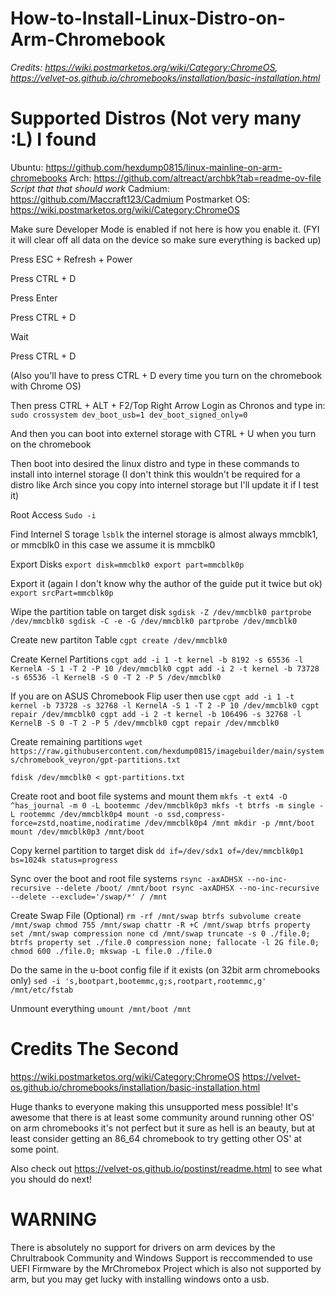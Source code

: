 # How-to-Install-Linux-Distro-on-Arm-Chromebook
_Credits: https://wiki.postmarketos.org/wiki/Category:ChromeOS, https://velvet-os.github.io/chromebooks/installation/basic-installation.html_
# Supported Distros (Not very many :L) I found
Ubuntu: https://github.com/hexdump0815/linux-mainline-on-arm-chromebooks
Arch: https://github.com/altreact/archbk?tab=readme-ov-file _Script that that should work_
Cadmium: https://github.com/Maccraft123/Cadmium
Postmarket OS: https://wiki.postmarketos.org/wiki/Category:ChromeOS

Make sure Developer Mode is enabled if not here is how you enable it. (FYI it will clear off all data on the device so make sure everything is backed up)

Press ESC + Refresh + Power

Press CTRL + D

Press Enter

Press CTRL + D

Wait

Press CTRL + D

(Also you'll have to press CTRL + D every time you turn on the chromebook with Chrome OS)

Then press CTRL + ALT + F2/Top Right Arrow
Login as Chronos
and type in:
`sudo crossystem dev_boot_usb=1 dev_boot_signed_only=0`

And then you can boot into externel storage with CTRL + U when you turn on the chromebook

Then boot into desired the linux distro and type in these commands to install into internel storage (I don't think this wouldn't be required for a distro like Arch since you copy into internel storage but I'll update it if I test it)

Root Access
`Sudo -i`

Find Internel S
torage
`lsblk`
the internel storage is almost always mmcblk1, or mmcblk0 in this case we assume it is mmcblk0

Export Disks
`export disk=mmcblk0
export part=mmcblk0p`

Export it (again I don't know why the author of the guide put it twice but ok)
`export srcPart=mmcblk0p`

Wipe the partition table on target disk
`sgdisk -Z /dev/mmcblk0
 partprobe /dev/mmcblk0
 sgdisk -C -e -G /dev/mmcblk0
 partprobe /dev/mmcblk0
`

Create new partiton Table
`cgpt create /dev/mmcblk0`

Create Kernel Partitions
`cgpt add -i 1 -t kernel -b 8192 -s 65536 -l KernelA -S 1 -T 2 -P 10 /dev/mmcblk0
 cgpt add -i 2 -t kernel -b 73728 -s 65536 -l KernelB -S 0 -T 2 -P 5 /dev/mmcblk0`
 
 If you are on ASUS Chromebook Flip user then use
 `cgpt add -i 1 -t kernel -b 73728 -s 32768 -l KernelA -S 1 -T 2 -P 10 /dev/mmcblk0
cgpt repair /dev/mmcblk0
cgpt add -i 2 -t kernel -b 106496 -s 32768 -l KernelB -S 0 -T 2 -P 5 /dev/mmcblk0
cgpt repair /dev/mmcblk0`

Create remaining partitions
`wget https://raw.githubusercontent.com/hexdump0815/imagebuilder/main/systems/chromebook_veyron/gpt-partitions.txt`

`fdisk /dev/mmcblk0 < gpt-partitions.txt`

Create root and boot file systems and mount them
`mkfs -t ext4 -O ^has_journal -m 0 -L bootemmc /dev/mmcblk0p3
mkfs -t btrfs -m single -L rootemmc /dev/mmcblk0p4
mount -o ssd,compress-force=zstd,noatime,nodiratime /dev/mmcblk0p4 /mnt
mkdir -p /mnt/boot
mount /dev/mmcblk0p3 /mnt/boot`

Copy kernel partition to target disk
`dd if=/dev/sdx1 of=/dev/mmcblk0p1 bs=1024k status=progress`

Sync over the boot and root file systems
`rsync -axADHSX --no-inc-recursive --delete /boot/ /mnt/boot
rsync -axADHSX --no-inc-recursive --delete --exclude='/swap/*' / /mnt`

Create Swap File (Optional)
`rm -rf /mnt/swap
btrfs subvolume create /mnt/swap
chmod 755 /mnt/swap
chattr -R +C /mnt/swap
btrfs property set /mnt/swap compression none
cd /mnt/swap
truncate -s 0 ./file.0; btrfs property set ./file.0 compression none; fallocate -l 2G file.0; chmod 600 ./file.0; mkswap -L file.0 ./file.0
`

Do the same in the u-boot config file if it exists (on 32bit arm chromebooks only)
`sed -i 's,bootpart,bootemmc,g;s,rootpart,rootemmc,g' /mnt/etc/fstab `

Unmount everything
`umount /mnt/boot /mnt`


# Credits The Second
https://wiki.postmarketos.org/wiki/Category:ChromeOS
https://velvet-os.github.io/chromebooks/installation/basic-installation.html

Huge thanks to everyone making this unsupported mess possible! It's awesome that there is at least some community around running other OS' on arm chromebooks it's not perfect but it sure as hell is an beauty, but at least consider getting an 86_64 chromebook to try getting other OS' at some point.

Also check out https://velvet-os.github.io/postinst/readme.html to see what you should do next!

# WARNING
There is absolutely no support for drivers on arm devices by the Chrultrabook Community and Windows Support is reccommended to use UEFI Firmware by the MrChromebox Project which is also not supported by arm, but you may get lucky with installing windows onto a usb.
